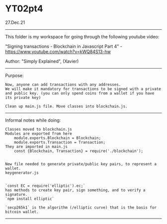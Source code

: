 # YT02pt4
27.Dec.21

----

This folder is my workspace for going through the following youtube video:

"Signing transactions - Blockchain in Javascript Part 4" - https://www.youtube.com/watch?v=kWQ84S13-hw

Author: "Simply Explained", (Xavier)


----


Purpose:

    Now, anyone can add transactions with any addresses.
    We will make it mandatory for transactions to be signed with a private and public key. (you can only spend coins from a wallet if you have its private key)

    Clean up main.js file. Move classes into blockchain.js.

----


Informal notes while doing:

    Classes moved to blockchain.js
    Modules are exported from here
        module.exports.Blockchain = Blockchain;
        module.exports.Transaction = Transaction;  
    They are imported in main.js
        const {Blockchain, Transaction} = require('./blockchain');


    New file needed to generate private/public key pairs, to represent a wallet.
    keygenerator.js


    `const EC = require('elliptic').ec;`
    has methods to create key pair, sign something, and to verify a signature.
    `npm install elliptic`

    `secp265k1` is the algorithm (/elliptic curve) that is the basis for bitcoin wallet.

    



----
